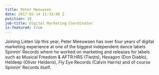 ```yaml
---
title: Peter Meeuwsen
date: 2017-02-14 11:33:00 Z
position: 19
job-title: Digital Marketing Coordinator
is-featured: true
---
```


Joining Listen Up this year, Peter Meeuwsen has over four years of digital marketing experience at one of the biggest independent dance labels Spinnin’ Records where he worked on marketing and releases for labels such as Musical Freedom & AFTR:HRS (Tiesto), Hexagon (Don Diablo), Heldeep (Oliver Heldens), Fly Eye Records (Calvin Harris) and of course Spinnin’ Records itself.